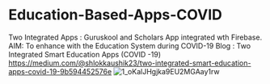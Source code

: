 # Education-Based-Apps-COVID
Two Integrated Apps : Guruskool and Scholars App integrated wth Firebase. AIM: To enhance with the Education System during COVID-19
Blog : Two Integrated Smart Education Apps (COVID -19) https://medium.com/@shlokkaushik23/two-integrated-smart-education-apps-covid-19-9b594452576e
![1_oKalJHgjka9EU2MGAay1rw](https://github.com/user-attachments/assets/fa6e82b9-b46f-477d-a726-cdb6e8e0e768)
